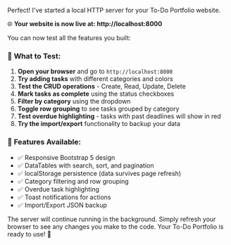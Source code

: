 



Perfect! I've started a local HTTP server for your To-Do Portfolio website. 

🌐 **Your website is now live at: http://localhost:8000**

You can now test all the features you built:

### 🎯 **What to Test:**
1. **Open your browser** and go to `http://localhost:8000`
2. **Try adding tasks** with different categories and colors
3. **Test the CRUD operations** - Create, Read, Update, Delete
4. **Mark tasks as complete** using the status checkboxes
5. **Filter by category** using the dropdown
6. **Toggle row grouping** to see tasks grouped by category
7. **Test overdue highlighting** - tasks with past deadlines will show in red
8. **Try the import/export** functionality to backup your data

### 📱 **Features Available:**
- ✅ Responsive Bootstrap 5 design
- ✅ DataTables with search, sort, and pagination  
- ✅ localStorage persistence (data survives page refresh)
- ✅ Category filtering and row grouping
- ✅ Overdue task highlighting
- ✅ Toast notifications for actions
- ✅ Import/Export JSON backup

The server will continue running in the background. Simply refresh your browser to see any changes you make to the code. Your To-Do Portfolio is ready to use! 🎉